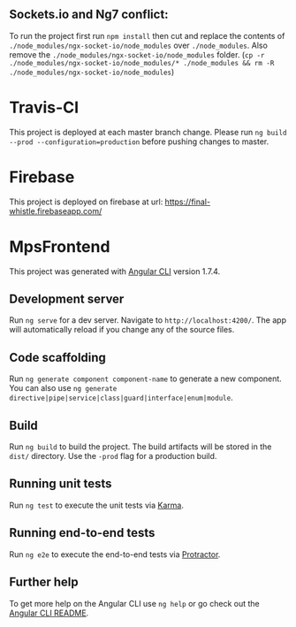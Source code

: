 ## Sockets.io and Ng7 conflict:
To run the project first run `npm install` then cut and replace the contents of `./node_modules/ngx-socket-io/node_modules` over `./node_modules`. Also remove the `./node_modules/ngx-socket-io/node_modules` folder. (`cp -r ./node_modules/ngx-socket-io/node_modules/* ./node_modules && rm -R ./node_modules/ngx-socket-io/node_modules`)

# Travis-CI
This project is deployed at each master branch change. Please run `ng build --prod --configuration=production` before pushing changes to master. 

# Firebase
This project is deployed on firebase at url: https://final-whistle.firebaseapp.com/

# MpsFrontend

This project was generated with [Angular CLI](https://github.com/angular/angular-cli) version 1.7.4.

## Development server

Run `ng serve` for a dev server. Navigate to `http://localhost:4200/`. The app will automatically reload if you change any of the source files.

## Code scaffolding

Run `ng generate component component-name` to generate a new component. You can also use `ng generate directive|pipe|service|class|guard|interface|enum|module`.

## Build

Run `ng build` to build the project. The build artifacts will be stored in the `dist/` directory. Use the `-prod` flag for a production build.

## Running unit tests

Run `ng test` to execute the unit tests via [Karma](https://karma-runner.github.io).

## Running end-to-end tests

Run `ng e2e` to execute the end-to-end tests via [Protractor](http://www.protractortest.org/).

## Further help

To get more help on the Angular CLI use `ng help` or go check out the [Angular CLI README](https://github.com/angular/angular-cli/blob/master/README.md).
